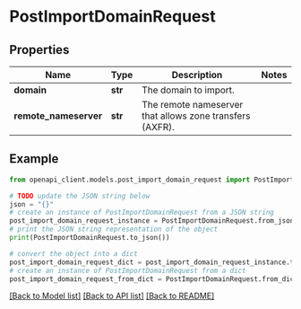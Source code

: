 # PostImportDomainRequest


## Properties

Name | Type | Description | Notes
------------ | ------------- | ------------- | -------------
**domain** | **str** | The domain to import. | 
**remote_nameserver** | **str** | The remote nameserver that allows zone transfers (AXFR). | 

## Example

```python
from openapi_client.models.post_import_domain_request import PostImportDomainRequest

# TODO update the JSON string below
json = "{}"
# create an instance of PostImportDomainRequest from a JSON string
post_import_domain_request_instance = PostImportDomainRequest.from_json(json)
# print the JSON string representation of the object
print(PostImportDomainRequest.to_json())

# convert the object into a dict
post_import_domain_request_dict = post_import_domain_request_instance.to_dict()
# create an instance of PostImportDomainRequest from a dict
post_import_domain_request_from_dict = PostImportDomainRequest.from_dict(post_import_domain_request_dict)
```
[[Back to Model list]](../README.md#documentation-for-models) [[Back to API list]](../README.md#documentation-for-api-endpoints) [[Back to README]](../README.md)


